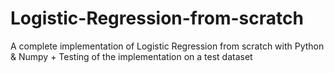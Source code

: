# Logistic-Regression-from-scratch
A complete implementation of Logistic Regression from scratch with Python &amp; Numpy + Testing of the implementation on a test dataset
